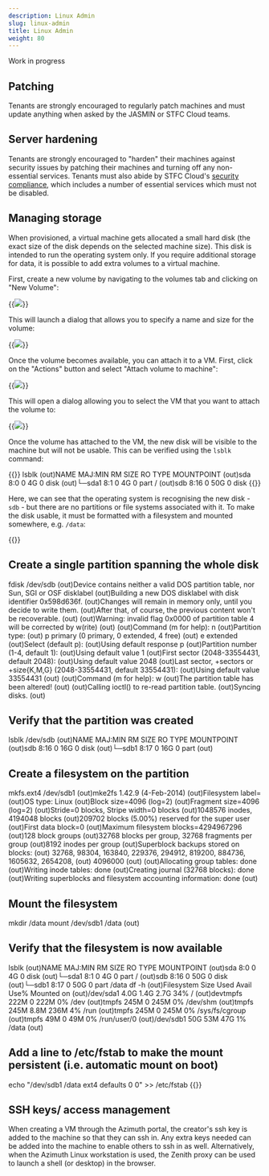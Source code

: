 ```yaml
---
description: Linux Admin
slug: linux-admin
title: Linux Admin
weight: 80
---
```


Work in progress

## Patching

Tenants are strongly encouraged to regularly patch machines and must update anything when asked by the JASMIN or STFC Cloud teams.

## Server hardening

Tenants are strongly encouraged to "harden" their machines against security issues by patching their machines and turning off any non-essential services. Tenants must also abide by STFC Cloud's [security compliance](https://stfc.atlassian.net/wiki/spaces/CLOUDKB/pages/673185793/Security+Compliance), which includes a number of essential services which must not be disabled.

## Managing storage

When provisioned, a virtual machine gets allocated a small hard disk (the
exact size of the disk depends on the selected machine size). This disk is
intended to run the operating system only. If you require additional storage
for data, it is possible to add extra volumes to a virtual machine.

First, create a new volume by navigating to the volumes tab and clicking on
"New Volume":

{{<image src="img/docs/sysadmin-guidance-external-cloud/file-BsmkG3EXIw.png" caption="create volume dialogue">}}

This will launch a dialog that allows you to specify a name and size for the
volume:

{{<image src="img/docs/sysadmin-guidance-external-cloud/file-HRTEvPf0f6.png" caption="specify name and size for volume">}}

Once the volume becomes available, you can attach it to a VM. First, click on
the "Actions" button and select "Attach volume to machine":

{{<image src="img/docs/sysadmin-guidance-external-cloud/file-Y8uws7yYHi.png" caption="menu options">}}

This will open a dialog allowing you to select the VM that you want to attach
the volume to:

{{<image src="img/docs/sysadmin-guidance-external-cloud/file-tMKNp6gxCt.gif" caption="attach volume to VM">}}

Once the volume has attached to the VM, the new disk will be visible to the
machine but will not be usable. This can be verified using the `lsblk`
command:

{{<command>}}
lsblk
(out)NAME   MAJ:MIN RM SIZE RO TYPE MOUNTPOINT
(out)sda      8:0    0   4G  0 disk 
(out)└─sda1   8:1    0   4G  0 part /
(out)sdb      8:16   0  50G  0 disk
{{</command>}}

Here, we can see that the operating system is recognising the new disk - `sdb`
\- but there are no partitions or file systems associated with it. To make the
disk usable, it must be formatted with a filesystem and mounted somewhere,
e.g. `/data`:

{{<command>}}
## Create a single partition spanning the whole disk
fdisk /dev/sdb
(out)Device contains neither a valid DOS partition table, nor Sun, SGI or OSF disklabel
(out)Building a new DOS disklabel with disk identifier 0x598d636f.
(out)Changes will remain in memory only, until you decide to write them.
(out)After that, of course, the previous content won't be recoverable.
(out)
(out)Warning: invalid flag 0x0000 of partition table 4 will be corrected by w(rite)
(out)
(out)Command (m for help): n
(out)Partition type:
(out)    p   primary (0 primary, 0 extended, 4 free)
(out)    e   extended
(out)Select (default p):
(out)Using default response p
(out)Partition number (1-4, default 1):
(out)Using default value 1
(out)First sector (2048-33554431, default 2048):
(out)Using default value 2048
(out)Last sector, +sectors or +size{K,M,G} (2048-33554431, default 33554431):
(out)Using default value 33554431
(out)
(out)Command (m for help): w
(out)The partition table has been altered!
(out)
(out)Calling ioctl() to re-read partition table.
(out)Syncing disks.
(out)
## Verify that the partition was created
lsblk /dev/sdb
(out)NAME   MAJ:MIN RM SIZE RO TYPE MOUNTPOINT
(out)sdb      8:16   0  16G  0 disk
(out)└─sdb1   8:17   0  16G  0 part
(out)
## Create a filesystem on the partition
mkfs.ext4 /dev/sdb1
(out)mke2fs 1.42.9 (4-Feb-2014)
(out)Filesystem label=
(out)OS type: Linux
(out)Block size=4096 (log=2)
(out)Fragment size=4096 (log=2)
(out)Stride=0 blocks, Stripe width=0 blocks
(out)1048576 inodes, 4194048 blocks
(out)209702 blocks (5.00%) reserved for the super user
(out)First data block=0
(out)Maximum filesystem blocks=4294967296
(out)128 block groups
(out)32768 blocks per group, 32768 fragments per group
(out)8192 inodes per group
(out)Superblock backups stored on blocks:
(out)    32768, 98304, 163840, 229376, 294912, 819200, 884736, 1605632, 2654208,
(out)    4096000
(out)
(out)Allocating group tables: done
(out)Writing inode tables: done
(out)Creating journal (32768 blocks): done
(out)Writing superblocks and filesystem accounting information: done
(out)
## Mount the filesystem
mkdir /data
mount /dev/sdb1 /data
(out)
## Verify that the filesystem is now available
lsblk
(out)NAME   MAJ:MIN RM SIZE RO TYPE MOUNTPOINT
(out)sda      8:0    0   4G  0 disk 
(out)└─sda1   8:1    0   4G  0 part /
(out)sdb      8:16   0  50G  0 disk 
(out)└─sdb1   8:17   0  50G  0 part /data
df -h
(out)Filesystem      Size  Used Avail Use% Mounted on
(out)/dev/sda1       4.0G  1.4G  2.7G  34% /
(out)devtmpfs        222M     0  222M   0% /dev
(out)tmpfs           245M     0  245M   0% /dev/shm
(out)tmpfs           245M  8.8M  236M   4% /run
(out)tmpfs           245M     0  245M   0% /sys/fs/cgroup
(out)tmpfs            49M     0   49M   0% /run/user/0
(out)/dev/sdb1        50G   53M   47G   1% /data
(out)
## Add a line to /etc/fstab to make the mount persistent (i.e. automatic mount on boot)
echo "/dev/sdb1  /data  ext4  defaults  0 0" >> /etc/fstab
{{</command>}}


## SSH keys/ access management

When creating a VM through the Azimuth portal, the creator's ssh key is added to the machine so that they can ssh in. Any extra keys needed can be added into the machine to enable others to ssh in as well. Alternatively, when the Azimuth Linux workstation is used, the Zenith proxy can be used to launch a shell (or desktop) in the browser.